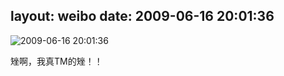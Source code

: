 layout: weibo
date: 2009-06-16 20:01:36
---
<meta name="referrer" content="no-referrer" />

<img src="/images/favicon.ico" style="float: left;"/>2009-06-16 20:01:36

矬啊，我真TM的矬！！

